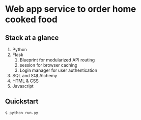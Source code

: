 
# Web app service to order home cooked food 


## Stack at a glance
1. Python
2. Flask 
   1. Blueprint for modularized API routing
   2. session for browser caching
   3. Login manager for user authentication
3. SQL and SQLAlchemy
4. HTML & CSS
5. Javascript

## Quickstart
`$ python run.py`